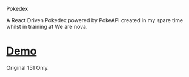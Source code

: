 Pokedex

A React Driven Pokedex powered by PokeAPI created in my spare time whilst in training at We are nova.

# [Demo](https://infallible-williams-710b65.netlify.app)

Original 151 Only.
